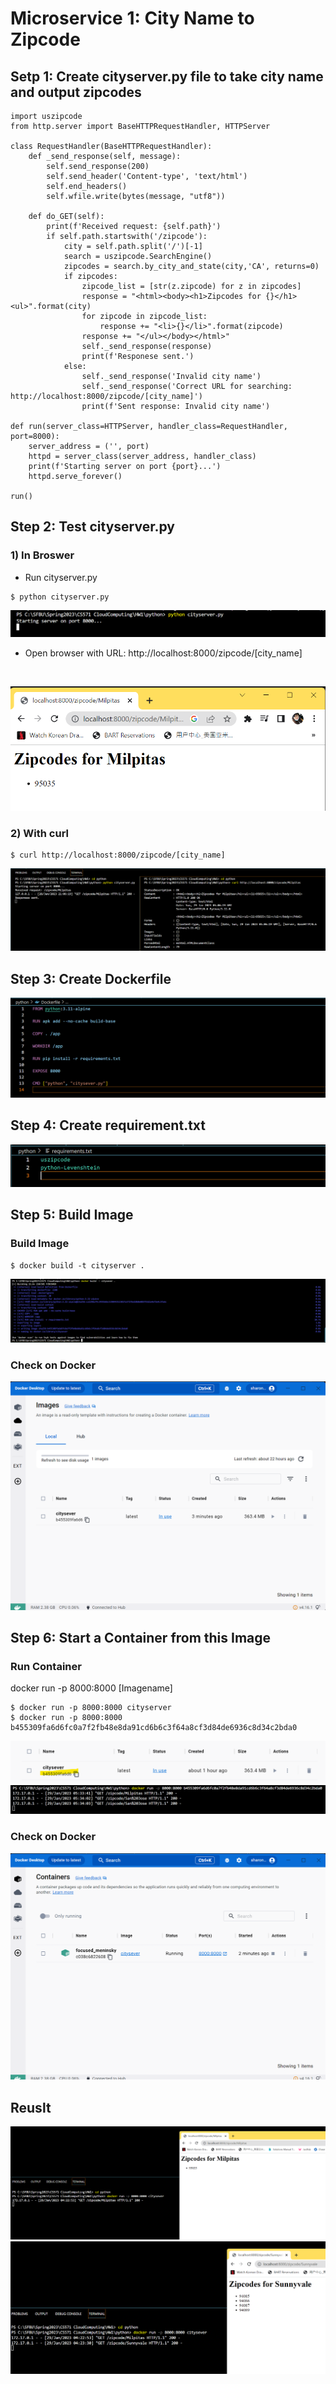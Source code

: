 # **Microservice 1: City Name to Zipcode**

## **Setp 1: Create cityserver.py file to take city name and output zipcodes**

```
import uszipcode
from http.server import BaseHTTPRequestHandler, HTTPServer

class RequestHandler(BaseHTTPRequestHandler):
    def _send_response(self, message):
        self.send_response(200)
        self.send_header('Content-type', 'text/html')
        self.end_headers()
        self.wfile.write(bytes(message, "utf8"))

    def do_GET(self):
        print(f'Received request: {self.path}')
        if self.path.startswith('/zipcode'):
            city = self.path.split('/')[-1]
            search = uszipcode.SearchEngine()
            zipcodes = search.by_city_and_state(city,'CA', returns=0)
            if zipcodes:
                zipcode_list = [str(z.zipcode) for z in zipcodes]
                response = "<html><body><h1>Zipcodes for {}</h1><ul>".format(city)
                for zipcode in zipcode_list:
                    response += "<li>{}</li>".format(zipcode)
                response += "</ul></body></html>"
                self._send_response(response)
                print(f'Responese sent.')
            else:
                self._send_response('Invalid city name')
                self._send_response('Correct URL for searching: http://localhost:8000/zipcode/[city_name]')
                print(f'Sent response: Invalid city name')

def run(server_class=HTTPServer, handler_class=RequestHandler, port=8000):
    server_address = ('', port)
    httpd = server_class(server_address, handler_class)
    print(f'Starting server on port {port}...')
    httpd.serve_forever()

run()
```

## **Step 2: Test cityserver.py**
### **1) In Broswer**

* Run cityserver.py
```
$ python cityserver.py
```
![My Image](./image/run.png)


* Open browser with URL: http://localhost:8000/zipcode/[city_name]
<br/>

![My Image](./image/result.png)


### **2) With curl**

```
$ curl http://localhost:8000/zipcode/[city_name]
```

![My Image](./image/curl.png)


## **Step 3: Create Dockerfile**
![My Image](./image/dockerfile.png)

## **Step 4: Create requirement.txt**
![My Image](./image/requirements.png)

## **Step 5: Build Image**
### **Build Image**
```
$ docker build -t cityserver .
```
![My Image](./image/image.png)

### **Check on Docker**
![My Image](./image/dockerImage.png)


## **Step 6: Start a Container from this Image**

### **Run Container**
docker run -p 8000:8000 [Imagename]
```
$ docker run -p 8000:8000 cityserver
$ docker run -p 8000:8000 b455309fa6d6fc0a7f2fb48e8da91cd6b6c3f64a8cf3d84de6936c8d34c2bda0
```
![My Image](./image/pull.png)
![My Image](./image/pullimage.png)

### **Check on Docker**
![My Image](./image/dockerContainer.png)

## Reuslt
![My Image](./image/runcontainer.png)
![My Image](./image/runcontainer1.png)

